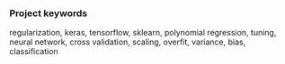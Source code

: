 ### Project keywords

regularization, keras, tensorflow, sklearn, polynomial regression, tuning, neural network, cross validation, scaling, overfit, variance, bias, classification